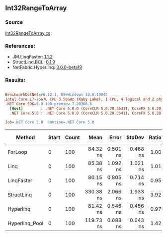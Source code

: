 ﻿## Int32RangeToArray

### Source
[Int32RangeToArray.cs](../LinqBenchmarks/Int32/Range/Int32RangeToArray.cs)

### References:
- JM.LinqFaster: [1.1.2](https://www.nuget.org/packages/JM.LinqFaster/1.1.2)
- StructLinq.BCL: [0.1.9](https://www.nuget.org/packages/StructLinq.BCL/0.1.9)
- NetFabric.Hyperlinq: [3.0.0-beta19](https://www.nuget.org/packages/NetFabric.Hyperlinq/3.0.0-beta19)

### Results:
``` ini

BenchmarkDotNet=v0.12.1, OS=Windows 10.0.19042
Intel Core i7-7567U CPU 3.50GHz (Kaby Lake), 1 CPU, 4 logical and 2 physical cores
.NET Core SDK=5.0.100-preview.7.20366.6
  [Host]        : .NET Core 5.0.0 (CoreCLR 5.0.20.36411, CoreFX 5.0.20.36411), X64 RyuJIT
  .NET Core 5.0 : .NET Core 5.0.0 (CoreCLR 5.0.20.36411, CoreFX 5.0.20.36411), X64 RyuJIT

Job=.NET Core 5.0  Runtime=.NET Core 5.0  

```
|         Method | Start | Count |      Mean |    Error |   StdDev | Ratio | RatioSD |  Gen 0 | Gen 1 | Gen 2 | Allocated |
|--------------- |------ |------ |----------:|---------:|---------:|------:|--------:|-------:|------:|------:|----------:|
|        ForLoop |     0 |   100 |  84.32 ns | 0.501 ns | 0.468 ns |  1.00 |    0.00 | 0.2027 |     - |     - |     424 B |
|           Linq |     0 |   100 |  85.38 ns | 1.092 ns | 1.021 ns |  1.01 |    0.01 | 0.2218 |     - |     - |     464 B |
|     LinqFaster |     0 |   100 |  80.15 ns | 0.805 ns | 0.714 ns |  0.95 |    0.01 | 0.2027 |     - |     - |     424 B |
|     StructLinq |     0 |   100 | 330.38 ns | 2.066 ns | 1.933 ns |  3.92 |    0.03 | 0.7801 |     - |     - |    1632 B |
|      Hyperlinq |     0 |   100 |  81.42 ns | 0.546 ns | 0.456 ns |  0.97 |    0.01 | 0.2027 |     - |     - |     424 B |
| Hyperlinq_Pool |     0 |   100 | 119.73 ns | 0.688 ns | 0.643 ns |  1.42 |    0.01 | 0.0267 |     - |     - |      56 B |
